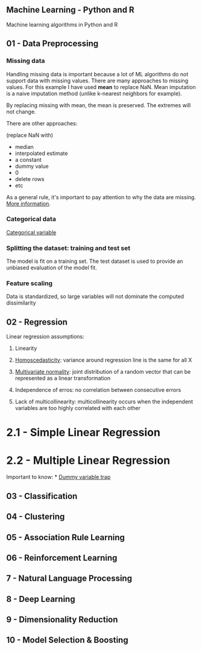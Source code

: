 Machine Learning - Python and R
-----------------------
Machine learning algorithms in Python and R

01 - Data Preprocessing
-----------------------

### Missing data

Handling missing data is important because a lot of ML algorithms do not support data with missing values. There are many approaches to missing values. For this example I have used **mean** to replace NaN. Mean imputation is a naive imputation method (unlike k-nearest neighbors for example).

By replacing missing with mean, the mean is preserved. The extremes will not change.

There are other approaches:

(replace NaN with)
* median
* interpolated estimate
* a constant
* dummy value
* 0
* delete rows
* etc

As a general rule, it's important to pay attention to why the data are missing. [More information](https://en.wikipedia.org/wiki/Missing_data).

### Categorical data

[Categorical variable](https://en.wikipedia.org/wiki/Categorical_variable)

### Splitting the dataset: training and test set
The model is fit on a training set. The test dataset is used to provide an unbiased evaluation of the model fit.


### Feature scaling

Data is standardized, so large variables will not dominate the computed dissimilarity


02 - Regression
-----------------------

Linear regression assumptions:

1. Linearity

2. [Homoscedasticity](https://en.wikipedia.org/wiki/Homoscedasticity):
variance around regression line is the same for all X

3. [Multivariate normality](https://en.wikipedia.org/wiki/Multivariate_normal_distribution):
joint distribution of a random vector that can be represented as a linear transformation

4. Independence of erros:
no correlation between consecutive errors

5. Lack of multicollinearity:
multicollinearity occurs when the independent variables are too highly correlated with each other

# 2.1 - Simple Linear Regression

# 2.2 - Multiple Linear Regression
Important to know:
    * [Dummy variable trap](http://www.algosome.com/articles/dummy-variable-trap-regression.html)

03 - Classification
-----------------------


04 - Clustering
-----------------------

05 - Association Rule Learning
-----------------------

06 - Reinforcement Learning
-----------------------

7 - Natural Language Processing
-----------------------


8 - Deep Learning
-----------------------


9 - Dimensionality Reduction
-----------------------


10 - Model Selection & Boosting
-----------------------


